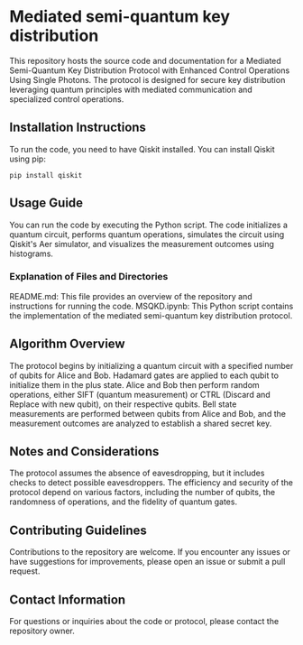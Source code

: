 # Mediated semi-quantum key distribution
This repository hosts the source code and documentation for a Mediated Semi-Quantum Key Distribution Protocol with Enhanced Control Operations Using Single Photons. The protocol is designed for secure key distribution leveraging quantum principles with mediated communication and specialized control operations. 

## Installation Instructions
To run the code, you need to have Qiskit installed. You can install Qiskit using pip:

`pip install qiskit`

## Usage Guide
You can run the code by executing the Python script. The code initializes a quantum circuit, performs quantum operations, simulates the circuit using Qiskit's Aer simulator, and visualizes the measurement outcomes using histograms.

### Explanation of Files and Directories
README.md: This file provides an overview of the repository and instructions for running the code.
MSQKD.ipynb: This Python script contains the implementation of the mediated semi-quantum key distribution protocol.

## Algorithm Overview
The protocol begins by initializing a quantum circuit with a specified number of qubits for Alice and Bob. Hadamard gates are applied to each qubit to initialize them in the plus state. Alice and Bob then perform random operations, either SIFT (quantum measurement) or CTRL (Discard and Replace with new qubit), on their respective qubits. Bell state measurements are performed between qubits from Alice and Bob, and the measurement outcomes are analyzed to establish a shared secret key.

## Notes and Considerations
The protocol assumes the absence of eavesdropping, but it includes checks to detect possible eavesdroppers.
The efficiency and security of the protocol depend on various factors, including the number of qubits, the randomness of operations, and the fidelity of quantum gates.
## Contributing Guidelines
Contributions to the repository are welcome. If you encounter any issues or have suggestions for improvements, please open an issue or submit a pull request.

## Contact Information
For questions or inquiries about the code or protocol, please contact the repository owner.
